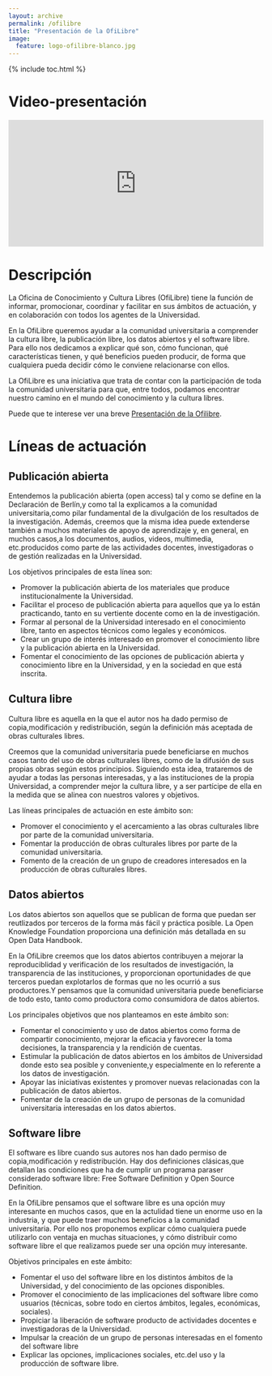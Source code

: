 ```yaml
---
layout: archive
permalink: /ofilibre
title: "Presentación de la OfiLibre"
image:
  feature: logo-ofilibre-blanco.jpg
---
```


{% include toc.html %}

# Video-presentación

<iframe src='https://tv.urjc.es/iframe/5d022dedd68b14cb308b6ae5' id='pumukitiframe' frameborder='0' border='0' width='100%' height='250px' allowfullscreen></iframe>

# Descripción
La Oficina de Conocimiento y Cultura Libres (OfiLibre) tiene la función de informar, promocionar, coordinar y facilitar en sus ámbitos de actuación, y en colaboración con todos los agentes de la Universidad.

En la OfiLibre queremos ayudar a la comunidad universitaria a comprender la cultura libre, la publicación libre, los datos abiertos y el software libre. Para ello nos dedicamos a explicar qué son, cómo funcionan, qué características tienen, y qué beneficios pueden producir, de forma que cualquiera pueda decidir cómo le conviene relacionarse con ellos.

La OfiLibre es una iniciativa que trata de contar con la participación de toda la comunidad universitaria para que, entre todos, podamos encontrar nuestro camino en el mundo del conocimiento y la cultura libres.

Puede que te interese ver una breve [Presentación de la Ofilibre](/presentaciones/Ofilibre-presentacion.pdf).

# Líneas de actuación

## Publicación abierta

Entendemos la publicación abierta (open access) tal y como se define en la Declaración de Berlín,y como tal la explicamos a la comunidad universitaria,como pilar fundamental de la divulgación de los resultados de la investigación. Además, creemos que la misma idea puede extenderse también a muchos materiales de apoyo de aprendizaje y, en general, en muchos casos,a los documentos, audios, videos, multimedia, etc.producidos como parte de las actividades docentes, investigadoras o de gestión realizadas en la Universidad.

Los objetivos principales de esta línea son:

* Promover la publicación abierta de los materiales que produce institucionalmente la Universidad.
* Facilitar el proceso de publicación abierta para aquellos que ya lo están practicando, tanto en su vertiente docente como en la de investigación.
* Formar al personal de la Universidad interesado en el conocimiento libre, tanto en aspectos técnicos como legales y económicos.
* Crear un grupo de interés interesado en promover el conocimiento libre y la publicación abierta en la Universidad.
* Fomentar el conocimiento de las opciones de publicación abierta y conocimiento libre en la Universidad, y en la sociedad en que está inscrita.

## Cultura libre

Cultura libre es aquella en la que el autor nos ha dado permiso de copia,modificación y redistribución, según la definición más aceptada de obras culturales libres.

Creemos que la comunidad universitaria puede beneficiarse en muchos casos tanto del uso de obras culturales libres, como de la difusión de sus propias obras según estos principios. Siguiendo esta idea, trataremos de ayudar a todas las personas interesadas, y a las instituciones de la propia Universidad, a comprender mejor la cultura libre, y a ser partícipe de ella en la medida que se alinea con nuestros valores y objetivos.

Las líneas principales de actuación en este ámbito son:

* Promover el conocimiento y el acercamiento a las obras culturales libre por parte de la comunidad universitaria.
* Fomentar la producción de obras culturales libres por parte de la comunidad universitaria.
* Fomento de la creación de un grupo de creadores interesados en la producción de obras culturales libres.

## Datos abiertos

Los datos abiertos son aquellos que se publican de forma que puedan ser reutlizados por terceros de la forma más fácil y práctica posible. La Open Knowledge Foundation proporciona una definición más detallada en su Open Data Handbook.

En la OfiLibre creemos que los datos abiertos contribuyen a mejorar la reproduciblidad y verificación de los resultados de investigación, la transparencia de las instituciones, y proporcionan oportunidades de que terceros puedan explotarlos de formas que no les ocurrió a sus productores.Y pensamos que la comunidad universitaria puede beneficiarse de todo esto, tanto como productora como consumidora de datos abiertos.

Los principales objetivos que nos planteamos en este ámbito son:

* Fomentar el conocimiento y uso de datos abiertos como forma de compartir conocimiento, mejorar la eficacia y favorecer la toma decisiones, la transparencia y la rendición de cuentas.
* Estimular la publicación de datos abiertos en los ámbitos de Universidad donde esto sea posible y conveniente,y especialmente en lo referente a los datos de investigación.
* Apoyar las iniciativas existentes y promover nuevas relacionadas con la publicación de datos abiertos.
* Fomentar de la creación de un grupo de personas de la comunidad universitaria interesadas en los datos abiertos.

## Software libre

El software es libre cuando sus autores nos han dado permiso de copia,modificación y redistribución. Hay dos definiciones clásicas,que detallan las condiciones que ha de cumplir un programa paraser considerado software libre: Free Software Definition y Open Source Definition.

En la OfiLibre pensamos que el software libre es una opción muy interesante en muchos casos, que en la actulidad tiene un enorme uso en la industria, y que puede traer muchos beneficios a la comunidad universitaria. Por ello nos proponemos explicar cómo cualquiera puede utilizarlo con ventaja en muchas situaciones, y cómo distribuir como software libre el que realizamos puede ser una opción muy interesante.

Objetivos principales en este ámbito:

* Fomentar el uso del software libre en los distintos ámbitos de la Universidad, y del conocimiento de las opciones disponibles.
* Promover el conocimiento de las implicaciones del software libre como usuarios (técnicas, sobre todo en ciertos ámbitos, legales, económicas, sociales).
* Propiciar la liberación de software producto de actividades docentes e investigadoras de la Universidad.
* Impulsar la creación de un grupo de personas interesadas en el fomento del software libre
* Explicar las opciones, implicaciones sociales, etc.del uso y la producción de software libre.

